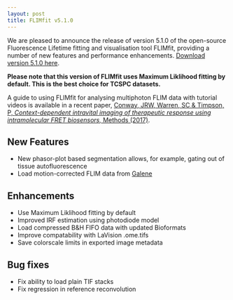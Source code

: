 ```yaml
---
layout: post
title: FLIMfit v5.1.0
---
```


We are pleased to announce the release of version 5.1.0 of the open-source Fluorescence Lifetime fitting and visualisation tool FLIMfit, providing a number of new features and performance enhancements. [Download version 5.1.0 here](http://flimfit.org/downloads/5.1.0/).

**Please note that this version of FLIMfit uses Maximum Liklihood fitting by default. This is the best choice for TCSPC datasets.**

A guide to using FLIMfit for analysing multiphoton FLIM data with tutorial videos is available in a recent paper, [Conway, JRW, Warren, SC & Timpson, P, *Context-dependent intravital imaging of therapeutic response using intramolecular FRET biosensors,* Methods (2017)](https://doi.org/10.1016/j.ymeth.2017.04.014).

New Features
-------------------
- New phasor-plot based segmentation allows, for example, gating out of tissue autofluorescence
- Load motion-corrected FLIM data from [Galene](http://galene.flimfit.org/)

Enhancements
-------------------
- Use Maximum Liklihood fitting by default
- Improved IRF estimation using photodiode model
- Load compressed B&H FIFO data with updated Bioformats
- Improve compatability with LaVision .ome.tifs
- Save colorscale limits in exported image metadata 

Bug fixes
-------------------
- Fix ability to load plain TIF stacks
- Fix regression in reference reconvolution